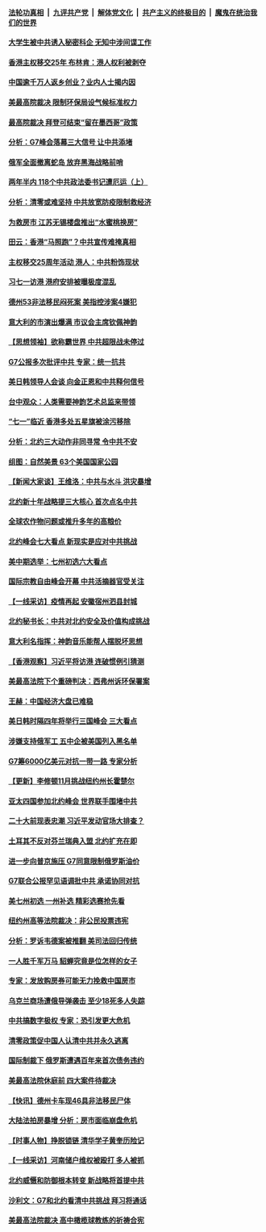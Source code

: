 ####  [法轮功真相](../../../../basic/blob/master/README.md?t=07011231) &nbsp;|&nbsp; [九评共产党](../../../../9ping.md/blob/master/README.md?t=07011231) &nbsp;|&nbsp; [解体党文化](../../../../jtdwh.md/blob/master/README.md?t=07011231)  &nbsp;|&nbsp; [共产主义的终极目的](../../../../gczydzjmd.md/blob/master/README.md?t=07011231) &nbsp;|&nbsp; [魔鬼在统治我们的世界](../../../../mgztzwmdsj.md/blob/master/README.md?t=07011231) 

#### [大学生被中共诱入秘密科企 无知中涉间谍工作](../pages/nf4514/n13771025.md?t=07011231) 

#### [香港主权移交25年 布林肯：港人权利被剥夺](../pages/nf4514/n13770972.md?t=07011231) 

#### [中国逾千万人返乡创业？业内人士揭内因](../pages/nf4514/n13770780.md?t=07011231) 

#### [美最高院裁决 限制环保局设气候标准权力](../pages/nf4514/n13770868.md?t=07011231) 

#### [最高院裁决 拜登可结束“留在墨西哥”政策](../pages/nf4514/n13770877.md?t=07011231) 

#### [分析：G7峰会落幕三大信号 让中共添堵](../pages/nf4514/n13770331.md?t=07011231) 

#### [俄军全面撤离蛇岛 放弃黑海战略前哨](../pages/nf4514/n13770716.md?t=07011231) 

#### [两年半内 118个中共政法委书记遭厄运（上）](../pages/nf4514/n13763600.md?t=07011231) 

#### [分析：清零或难坚持 中共放宽防疫限制救经济](../pages/nf4514/n13770641.md?t=07011231) 

#### [为救房市 江苏无锡楼盘推出“水蜜桃换房”](../pages/nf4514/n13770456.md?t=07011231) 

#### [田云：香港“马照跑”？中共宣传难掩真相](../pages/nf4514/n13770539.md?t=07011231) 

#### [主权移交25周年活动 港人：中共粉饰现状](../pages/nf4514/n13770525.md?t=07011231) 

#### [习七一访港 港府安排被曝极度混乱](../pages/nf4514/n13770319.md?t=07011231) 

#### [德州53非法移民闷死案 美指控涉案4嫌犯](../pages/nf4514/n13770349.md?t=07011231) 

#### [意大利的市演出爆满 市议会主席钦佩神韵](../pages/nf4514/n13770409.md?t=07011231) 

#### [【思想领袖】欲称霸世界 中共超限战未停过](../pages/nf4514/n13745142.md?t=07011231) 

#### [G7公报多次批评中共 专家：统一抗共](../pages/nf4514/n13770257.md?t=07011231) 

#### [美日韩领导人会谈 向金正恩和中共释何信号](../pages/nf4514/n13770127.md?t=07011231) 

#### [台中观众：人类需要神韵艺术总监来带领](../pages/nf4514/n13770122.md?t=07011231) 

#### [“七一”临近 香港多处五星旗被涂污移除](../pages/nf4514/n13770211.md?t=07011231) 

#### [分析：北约三大动作非同寻常 令中共不安](../pages/nf4514/n13770139.md?t=07011231) 

#### [组图：自然美景 63个美国国家公园](../pages/nf4514/n13769703.md?t=07011231) 

#### [【新闻大家谈】王维洛：中共与水斗 洪灾暴增](../pages/nf4514/n13769655.md?t=07011231) 

#### [北约新十年战略提三大核心 首次点名中共](../pages/nf4514/n13770147.md?t=07011231) 

#### [全球农作物问题或推升多年的高粮价](../pages/nf4514/n13769592.md?t=07011231) 

#### [北约峰会七大看点 新现实是应对中共挑战](../pages/nf4514/n13769989.md?t=07011231) 

#### [美中期选举：七州初选六大看点](../pages/nf4514/n13769936.md?t=07011231) 

#### [国际宗教自由峰会开幕 中共活摘器官受关注](../pages/nf4514/n13769995.md?t=07011231) 

#### [【一线采访】疫情再起 安徽宿州泗县封城](../pages/nf4514/n13769890.md?t=07011231) 

#### [北约秘书长：中共对北约安全及价值构成挑战](../pages/nf4514/n13769831.md?t=07011231) 

#### [意大利名指挥：神韵音乐能帮人摆脱坏思想](../pages/nf4514/n13769693.md?t=07011231) 

#### [【香港观察】习近平将访港 连破惯例引猜测](../pages/nf4514/n13769810.md?t=07011231) 

#### [美最高法院下个重磅判决：西弗州诉环保署案](../pages/nf4514/n13769362.md?t=07011231) 

#### [王赫：中国经济大盘已难稳](../pages/nf4514/n13769665.md?t=07011231) 

#### [美日韩时隔四年将举行三国峰会 三大看点](../pages/nf4514/n13769746.md?t=07011231) 

#### [涉嫌支持俄军工 五中企被美国列入黑名单](../pages/nf4514/n13769660.md?t=07011231) 

#### [G7筹6000亿美元对抗一带一路 专家分析](../pages/nf4514/n13769510.md?t=07011231) 

#### [【更新】李修顿11月挑战纽约州长霍楚尔](../pages/nf4514/n13769503.md?t=07011231) 

#### [亚太四国参加北约峰会 世界联手围堵中共](../pages/nf4514/n13769462.md?t=07011231) 

#### [二十大前现表忠潮 习近平发动官场大排查？](../pages/nf4514/n13769156.md?t=07011231) 

#### [土耳其不反对芬兰瑞典入盟 北约扩充在即](../pages/nf4514/n13769476.md?t=07011231) 

#### [进一步向普京施压 G7同意限制俄罗斯油价](../pages/nf4514/n13769361.md?t=07011231) 

#### [G7联合公报罕见语调批中共 承诺协同对抗](../pages/nf4514/n13769314.md?t=07011231) 

#### [美七州初选 一州补选 精彩选赛抢先看](../pages/nf4514/n13768724.md?t=07011231) 

#### [纽约州高等法院裁决：非公民投票违宪](../pages/nf4514/n13768925.md?t=07011231) 

#### [分析：罗诉韦德案被推翻 美司法回归传统](../pages/nf4514/n13768824.md?t=07011231) 

#### [一人胜千军万马 貂蝉究竟是位怎样的女子](../pages/nf4514/n13766054.md?t=07011231) 

#### [专家：发放购房券可能无力挽救中国房市](../pages/nf4514/n13769001.md?t=07011231) 

#### [乌克兰商场遭俄导弹袭击 至少18死多人失踪](../pages/nf4514/n13768836.md?t=07011231) 

#### [中共搞数字极权 专家：恐引发更大危机](../pages/nf4514/n13768798.md?t=07011231) 

#### [清零政策促中国人认清中共并永久逃离](../pages/nf4514/n13768710.md?t=07011231) 

#### [国际制裁下 俄罗斯遭遇百年来首次债务违约](../pages/nf4514/n13768692.md?t=07011231) 

#### [美最高法院休庭前 四大案件待裁决](../pages/nf4514/n13768668.md?t=07011231) 

#### [【快讯】德州卡车现46具非法移民尸体](../pages/nf4514/n13768826.md?t=07011231) 

#### [大陆法拍房暴增 分析：房市面临崩盘危机](../pages/nf4514/n13768591.md?t=07011231) 

#### [【时事人物】挣脱锁链 清华学子黄奎历险记](../pages/nf4514/n13767801.md?t=07011231) 

#### [【一线采访】河南储户维权被殴打 多人被抓](../pages/nf4514/n13768629.md?t=07011231) 

#### [北约威慑和防御根本转变 新战略将首提中共](../pages/nf4514/n13768665.md?t=07011231) 

#### [沙利文：G7和北约看清中共挑战 拜习将通话](../pages/nf4514/n13768652.md?t=07011231) 

#### [美最高法院裁决 高中橄榄球教练的祈祷合宪](../pages/nf4514/n13768604.md?t=07011231) 

